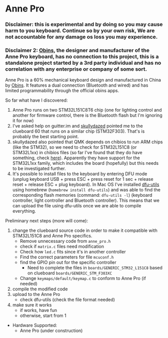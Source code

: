 # Anne Pro

### Disclaimer: this is experimental and by doing so you may cause harm to you keyboard. Continue so by your own risk, We are not accountable for any damage os loss you may experience.

### Disclaimer 2: [Obins](http://obins.net), the designer and manufacturer of the Anne Pro keyboard, has no connection to this project, this is a standalone project started by a 3rd party individual and has no correlation with any enterprise or company of some sort.

Anne Pro is a 60% mechanical keyboard design and manufactured in China by [Obins](http://obins.net). It features a dual connection (Bluetooth and wired) and has limited programmability through the official obins apps.

So far what have I discovered:

1. Anne Pro runs on two STM32L151C8T6 chip (one for lighting control and another for firmware control, there is the Bluetooth flash but I'm ignoring it for now)
2. I've asked help on guitter.im and [skullydazed](https://github.com/skullydazed) pointed me to the clueboard 60 that runs on a similar chip (STM32F303). That's is probably the best starting point.
3. skullydazed also pointed that QMK depends on chibios to run ARM chips (like the STM32), so we need to check for STM32L151C8 (or STM32L1xx) in chibios files (so far I've found that they do have something, check [here](http://www.chibios.com/forum/viewtopic.php?t=1940)). Apparently they have support for the STM32L1xx family, which includes the board (hopefully) but this needs to be investigated further.
4. It's possible to install files to the keyboard by entering DFU mode (unplug keyboard USB + press ESC + press reset for 1 sec + release reset + release ESC + plug keyboard). In Mac OS I've installed [dfu-utils](http://dfu-util.sourceforge.net/) using homebrew (`homebrew install dfu-utils`) and was able to find the corresponding flash memories (command: `dfu-utils -l`) (keyboard controller, light controller and Bluetooth controller). This means that we can upload the file using dfu-utils once we are able to compile everything.

Preliminary next steps (more will come): 

1. change the clueboard source code in order to make it compatible with STM32L151C8 and Anne Pro specifics.
	* Remove unnecessary code from `anne_pro.h`
	* check if `matrix.c` files need modification
	* Check how `led.c` fits since it's in another controller
	* Find the correct parameters for file `mcuconf.h`
	* find the GPIO pin out for the specific controller
		* Need to complete the files in `boards/GENERIC_STM32_L151C8` based on clueboard `boards/GENERIC_STM_F303XC`
	* Change `keymaps/default/keymap.c` to conform to Anne Pro (if needed)
2. compile the modified code
3. upload to the Anne Pro
	* check dfu-utils (check the file format needed)
4. make sure it works
	* if works, have fun
	* otherwise, start from 1

<!--* Maintainer: [josecostamartins](https://github.com/josecostamartins)-->
* Hardware Supported:
  * Anne Pro (under construction)
